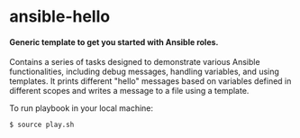 # ansible-hello

#### Generic template to get you started with Ansible roles.

Contains a series of tasks designed to demonstrate various Ansible functionalities, including debug messages, handling variables, and using templates. It prints different "hello" messages based on variables defined in different scopes and writes a message to a file using a template.

To run playbook in your local machine:
```sh
$ source play.sh
```



